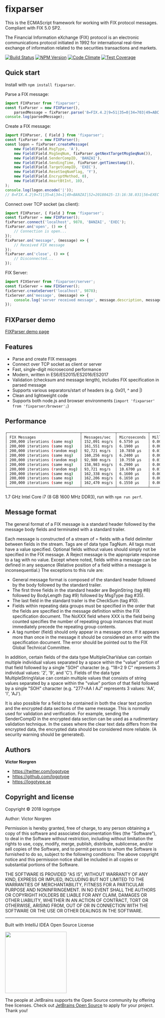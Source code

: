 # fixparser

This is the ECMAScript framework for working with FIX protocol messages. Compliant with FIX 5.0 SP2.

The Financial Information eXchange (FIX) protocol is an electronic communications protocol initiated in 1992 for international real-time exchange of information related to the securities transactions and markets.

[![Build Status](https://travis-ci.org/logotype/fixparser.svg?branch=master)](https://travis-ci.org/logotype/fixparser) [![NPM Version](https://badge.fury.io/js/fixparser.svg)](http://badge.fury.io/js/fixparser) [![Code Climate](https://codeclimate.com/github/logotype/fixparser/badges/gpa.svg)](https://codeclimate.com/github/logotype/fixparser) [![Test Coverage](https://codeclimate.com/github/logotype/fixparser/badges/coverage.svg)](https://codeclimate.com/github/logotype/fixparser/coverage)


Quick start
-----------

Install with `npm install fixparser`.

Parse a FIX message:

```javascript
import FIXParser from 'fixparser';
const fixParser = new FIXParser(),
    parsedMessage = fixParser.parse('8=FIX.4.2|9=51|35=0|34=703|49=ABC|52=20100130-10:53:40.830|56=XYZ|10=249|');
console.log(parsedMessage);
```

Create a FIX message:

```javascript
import FIXParser, { Field } from 'fixparser';
const fixParser = new FIXParser();
const logon = fixParser.createMessage(
    new Field(Field.MsgType, 'A'),
    new Field(Field.MsgSeqNum, fixParser.getNextTargetMsgSeqNum()),
    new Field(Field.SenderCompID, 'BANZAI'),
    new Field(Field.SendingTime, fixParser.getTimestamp()),
    new Field(Field.TargetCompID, 'EXEC'),
    new Field(Field.ResetSeqNumFlag, 'Y'),
    new Field(Field.EncryptMethod, 0),
    new Field(Field.HeartBtInt, 10),
);
console.log(logon.encode('|'));
// 8=FIX.4.2|9=71|35=A|34=1|49=BANZAI|52=20180425-13:16:38.031|56=EXEC|141=Y|98=0|108=10|10=207|
```

Connect over TCP socket (as client):

```javascript
import FIXParser, { Field } from 'fixparser';
const fixParser = new FIXParser();
fixParser.connect('localhost', 9878, 'BANZAI', 'EXEC');
fixParser.on('open', () => {
    // Connection is open... 
});
fixParser.on('message', (message) => {
    // Received FIX message
});
fixParser.on('close', () => {
    // Disconnected...
});

```

FIX Server:

```javascript
import FIXServer from 'fixparser/server';
const fixServer = new FIXServer();
fixServer.createServer('localhost', 9878);
fixServer.on('message', (message) => {
    console.log('server received message', message.description, message.string);
});

```

FIXParser demo
--------

[FIXParser demo page](http://logotype.github.io/fixparser/example.html)


Features
--------
+ Parse and create FIX messages
+ Connect over TCP socket as client or server
+ Fast, single-digit microsecond performance
+ Modern, written in ES6/ES2015/ES2016/ES2017
+ Validation (checksum and message length), includes FIX specification in parsed message
+ Supports various separators/start of headers (e.g. 0x01, ^ and |)
+ Clean and lightweight code
+ Supports both node.js and browser environments (`import 'fixparser' from 'fixparser/browser';`)

Performance
-----------
```bash
┌─────────────────────────────────┬───────────────┬──────────────┬──────────────┐
│ FIX Messages                    │ Messages/sec  │ Microseconds │ Milliseconds │
│ 200,000 iterations (same msg)   │ 152,091 msg/s │ 6.5750 μs    │ 0.0066 ms    │
│ 200,000 iterations (same msg)   │ 161,551 msg/s │ 6.1900 μs    │ 0.0062 ms    │
│ 200,000 iterations (random msg) │ 92,721 msg/s  │ 10.7850 μs   │ 0.0108 ms    │
│ 200,000 iterations (same msg)   │ 160,256 msg/s │ 6.2400 μs    │ 0.0062 ms    │
│ 200,000 iterations (random msg) │ 92,980 msg/s  │ 10.7550 μs   │ 0.0108 ms    │
│ 200,000 iterations (same msg)   │ 158,983 msg/s │ 6.2900 μs    │ 0.0063 ms    │
│ 200,000 iterations (random msg) │ 93,721 msg/s  │ 10.6700 μs   │ 0.0107 ms    │
│ 200,000 iterations (same msg)   │ 162,338 msg/s │ 6.1600 μs    │ 0.0062 ms    │
│ 200,000 iterations (same msg)   │ 162,206 msg/s │ 6.1650 μs    │ 0.0062 ms    │
│ 200,000 iterations (same msg)   │ 162,470 msg/s │ 6.1550 μs    │ 0.0062 ms    │
└─────────────────────────────────┴───────────────┴──────────────┴──────────────┘
```
1.7 GHz Intel Core i7 (8 GB 1600 MHz DDR3), run with `npm run perf`.

Message format
--------------

The general format of a FIX message is a standard header followed by the message body fields and terminated with a standard trailer.

Each message is constructed of a stream of <tag>=<value> fields with a field delimiter between fields in the stream. Tags are of data type TagNum. All tags must have a value specified. Optional fields without values should simply not be specified in the FIX message. A Reject message is the appropriate response to a tag with no value.
Except where noted, fields within a message can be defined in any sequence (Relative position of a field within a message is inconsequential.) The exceptions to this rule are:

- General message format is composed of the standard header followed by the body followed by the standard trailer.
- The first three fields in the standard header are BeginString (tag #8) followed by BodyLength (tag #9) followed by MsgType (tag #35).
- The last field in the standard trailer is the CheckSum (tag #10).
- Fields within repeating data groups must be specified in the order that the fields are specified in the message definition within the FIX specification document. The NoXXX field where XXX is the field being counted specifies the number of repeating group instances that must immediately precede the repeating group contents.
- A tag number (field) should only appear in a message once. If it appears more than once in the message it should be considered an error with the specification document. The error should be pointed out to the FIX Global Technical Committee.

In addition, certain fields of the data type MultipleCharValue can contain multiple individual values separated by a space within the "value" portion of that field followed by a single "SOH" character (e.g. "18=2 9 C<SOH>" represents 3 individual values: '2', '9', and 'C'). Fields of the data type MultipleStringValue can contain multiple values that consists of string values separated by a space within the "value" portion of that field followed by a single "SOH" character (e.g. "277=AA I AJ<SOH>" represents 3 values: 'AA', 'I', 'AJ').

It is also possible for a field to be contained in both the clear text portion and the encrypted data sections of the same message. This is normally used for validation and verification. For example, sending the SenderCompID in the encrypted data section can be used as a rudimentary validation technique. In the cases where the clear text data differs from the encrypted data, the encrypted data should be considered more reliable. (A security warning should be generated).

Authors
-------

**Victor Norgren**

+ https://twitter.com/logotype
+ https://github.com/logotype
+ https://logotype.se


Copyright and license
---------------------

Copyright © 2018 logotype

Author: Victor Norgren

Permission is hereby granted, free of charge, to any person obtaining a copy
of this software and associated documentation files (the "Software"), to
deal in the Software without restriction, including without limitation the
rights to use, copy, modify, merge, publish, distribute, sublicense, and/or
sell copies of the Software, and to permit persons to whom the Software is
furnished to do so, subject to the following conditions:  The above copyright
notice and this permission notice shall be included in all copies or
substantial portions of the Software.

THE SOFTWARE IS PROVIDED "AS IS", WITHOUT WARRANTY OF ANY KIND, EXPRESS OR
IMPLIED, INCLUDING BUT NOT LIMITED TO THE WARRANTIES OF MERCHANTABILITY,
FITNESS FOR A PARTICULAR PURPOSE AND NONINFRINGEMENT. IN NO EVENT SHALL THE
AUTHORS OR COPYRIGHT HOLDERS BE LIABLE FOR ANY CLAIM, DAMAGES OR OTHER
LIABILITY, WHETHER IN AN ACTION OF CONTRACT, TORT OR OTHERWISE, ARISING FROM,
OUT OF OR IN CONNECTION WITH THE SOFTWARE OR THE USE OR OTHER DEALINGS
IN THE SOFTWARE.

--------------------------
Built with IntelliJ IDEA Open Source License

<a href="https://www.jetbrains.com/buy/opensource/"><img src="https://s3-ap-southeast-1.amazonaws.com/www.logotype.se/assets/logo-text.svg" width="200"></a>

The people at JetBrains supports the Open Source community by offering free licenses. Check out <a href="https://www.jetbrains.com/buy/opensource/">JetBrains Open Source</a> to apply for your project. Thank you!
